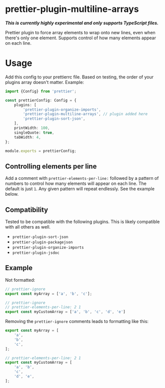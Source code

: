 # prettier-plugin-multiline-arrays

_**This is currently highly experimental and only supports TypeScript files.**_

Prettier plugin to force array elements to wrap onto new lines, even when there's only one element. Supports control of how many elements appear on each line.

# Usage

Add this config to your prettierrc file. Based on testing, the order of your plugins array doesn't matter. Example:

<!-- example-link: src/readme-examples/prettier-options.ts -->

```TypeScript
import {Config} from 'prettier';

const prettierConfig: Config = {
    plugins: [
        'prettier-plugin-organize-imports',
        'prettier-plugin-multiline-arrays', // plugin added here
        'prettier-plugin-sort-json',
    ],
    printWidth: 100,
    singleQuote: true,
    tabWidth: 4,
};

module.exports = prettierConfig;
```

## Controlling elements per line

Add a comment with `prettier-elements-per-line:` followed by a pattern of numbers to control how many elements will appear on each line. The default is just `1`. Any given pattern will repeat endlessly. See the example below.

## Compatibility

Tested to be compatible with the following plugins. This is likely compatible with all others as well.

-   `prettier-plugin-sort-json`
-   `prettier-plugin-packagejson`
-   `prettier-plugin-organize-imports`
-   `prettier-plugin-jsdoc`

## Example

Not formatted:

<!-- example-link: src/readme-examples/not-formatted.ts -->

```TypeScript
// prettier-ignore
export const myArray = ['a', 'b', 'c'];

// prettier-ignore
// prettier-elements-per-line: 2 1
export const myCustomArray = ['a', 'b', 'c', 'd', 'e']
```

Removing the `prettier-ignore` comments leads to formatting like this:

<!-- example-link: src/readme-examples/formatted.ts -->

```TypeScript
export const myArray = [
    'a',
    'b',
    'c',
];

// prettier-elements-per-line: 2 1
export const myCustomArray = [
    'a', 'b',
    'c',
    'd', 'e',
];
```

